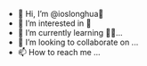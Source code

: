 - 👋 Hi, I’m @ioslonghua:eyes:
- 👀 I’m interested in :dancer:
- 🌱 I’m currently learning :singer:...
- 💞️ I’m looking to collaborate on ...
- 📫 How to reach me ...

<!---
ioslonghua/ioslonghua is a ✨ special ✨ repository because its `README.md` (this file) appears on your GitHub profile.
You can click the Preview link to take a look at your changes.
--->
